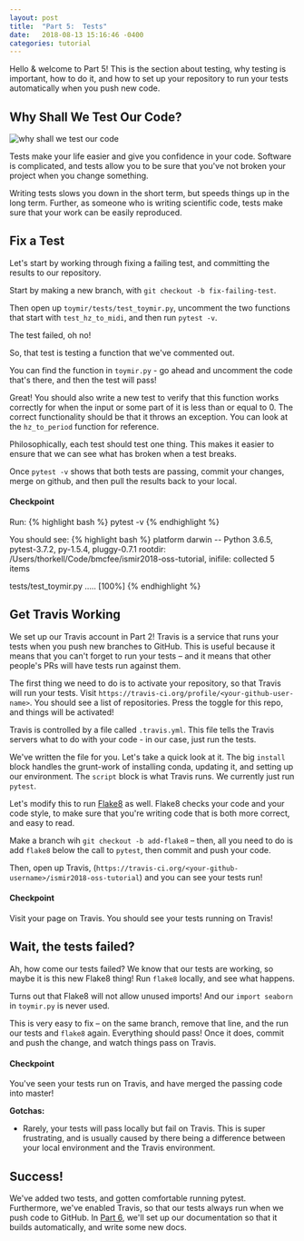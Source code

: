 ```yaml
---
layout: post
title:  "Part 5:  Tests"
date:   2018-08-13 15:16:46 -0400
categories: tutorial
---
```

Hello & welcome to Part 5!  This is the section about testing, why testing is important, how to do it, and how to set up your repository to run your tests automatically when you push new code.

## Why Shall We Test Our Code?

![why shall we test our code](https://media.giphy.com/media/s93TL62lMy7cI/giphy.gif)

Tests make your life easier and give you confidence in your code.  Software is complicated, and tests allow you to be sure that you've not broken your project when you change something.  

Writing tests slows you down in the short term, but speeds things up in the long term.  Further, as someone who is writing scientific code, tests make sure that your work can be easily reproduced.

## Fix a Test

Let's start by working through fixing a failing test, and committing the results to our repository.

Start by making a new branch, with `git checkout -b fix-failing-test`.

Then open up `toymir/tests/test_toymir.py`, uncomment the two functions that start with `test_hz_to_midi`, and then run `pytest -v`.

The test failed, oh no!

So, that test is testing a function that we've commented out.

You can find the function in `toymir.py` - go ahead and uncomment the code that's there, and then the test will pass!

Great!  You should also write a new test to verify that this function works correctly for when the input or some part of it is less than or equal to 0.  The correct functionality should be that it throws an exception.  You can look at the `hz_to_period` function for reference.

Philosophically, each test should test one thing.  This makes it easier to ensure that we can see what has broken when a test breaks.

Once `pytest -v` shows that both tests are passing, commit your changes, merge on github, and then pull the results back to your local.

#### Checkpoint

Run:
{% highlight bash %}
pytest -v
{% endhighlight %}

You should see:
{% highlight bash %}
platform darwin -- Python 3.6.5, pytest-3.7.2, py-1.5.4, pluggy-0.7.1
rootdir: /Users/thorkell/Code/bmcfee/ismir2018-oss-tutorial, inifile:
collected 5 items

tests/test_toymir.py .....          	                        [100%]
{% endhighlight %}


## Get Travis Working

We set up our Travis account in Part 2!  Travis is a service that runs your tests when you push new branches to GitHub.  This is useful because it means that you can't forget to run your tests – and it means that other people's PRs will have tests run against them.

The first thing we need to do is to activate your repository, so that Travis will run your tests.  Visit `https://travis-ci.org/profile/<your-github-user-name>`.  You should see a list of repositories.  Press the toggle for this repo, and things will be activated!

Travis is controlled by a file called `.travis.yml`.  This file tells the Travis servers what to do with your code - in our case, just run the tests.

We've written the file for you.  Let's take a quick look at it.  The big `install` block handles the grunt-work of installing conda, updating it, and setting up our environment.  The `script` block is what Travis runs.  We currently just run `pytest`.

Let's modify this to run [Flake8][flake8] as well.  Flake8 checks your code and your code style, to make sure that you're writing code that is both more correct, and easy to read.

Make a branch wih `git checkout -b add-flake8` – then, all you need to do is add `flake8` below the call to `pytest`, then commit and push your code.

Then, open up Travis, (`https://travis-ci.org/<your-github-username>/ismir2018-oss-tutorial`) and you can see your tests run!

#### Checkpoint

Visit your page on Travis.  You should see your tests running on Travis!


## Wait, the tests failed?

Ah, how come our tests failed?  We know that our tests are working, so maybe it is this new Flake8 thing!  Run `flake8` locally, and see what happens.

Turns out that Flake8 will not allow unused imports!  And our `import seaborn` in `toymir.py` is never used.

This is very easy to fix – on the same branch, remove that line, and the run our tests and `flake8` again.  Everything should pass!  Once it does, commit and push the change, and watch things pass on Travis.


#### Checkpoint

You've seen your tests run on Travis, and have merged the passing code into master!


**Gotchas:**
- Rarely, your tests will pass locally but fail on Travis.  This is super frustrating, and is usually caused by there being a difference between your local environment and the Travis environment.


## Success!

We've added two tests, and gotten comfortable running pytest.  Furthermore, we've enabled Travis, so that our tests always run when we push code to GitHub.  In [Part 6][tutorial-part-6], we'll set up our documentation so that it builds automatically, and write some new docs.

[tutorial-part-6]: https://bmcfee.github.io/ismir2018-oss-tutorial/tutorial/2018/08/12/part-6.html 
[flake8]: http://flake8.pycqa.org/en/latest/index.html
